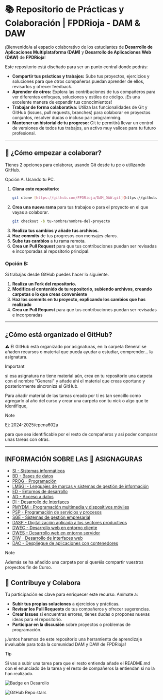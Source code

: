 # 📚 Repositorio de Prácticas y Colaboración | FPDRioja - DAM & DAW

¡Bienvenido/a al espacio colaborativo de los estudiantes de **Desarrollo de Aplicaciones Multiplataforma (DAM)** y **Desarrollo de Aplicaciones Web (DAW)** de **FPDRioja**!

Este repositorio está diseñado para ser un punto central donde podrás:

* **Compartir tus prácticas y trabajos:** Sube tus proyectos, ejercicios y soluciones para que otros compañeros puedan aprender de ellos, revisarlos y ofrecer feedback.
* **Aprender de otros:** Explora las contribuciones de tus compañeros para ver diferentes enfoques, soluciones y estilos de código. ¡Es una excelente manera de expandir tus conocimientos!
* **Trabajar de forma colaborativa:** Utiliza las funcionalidades de Git y GitHub (issues, pull requests, branches) para colaborar en proyectos conjuntos, resolver dudas o incluso pair programming.
* **Mantener un historial de tu progreso:** Git te permitirá llevar un control de versiones de todos tus trabajos, un activo muy valioso para tu futuro profesional.

---

## 🚀 ¿Cómo empezar a colaborar?

Tienes 2 opciones para colaborar, usando Git desde tu pc o utilizando GitHub.

Opción A. Usando tu PC.
1.  **Clona este repositorio:**
    ```bash
    git clone [https://github.com/FPDRioja/DAM_DAW.git](https://github.com/FPDRioja/DAM_DAW.git)
    ```
2.  **Crea una nueva rama** para tus trabajos o para el proyecto en el que vayas a colaborar.
    ```bash
    git checkout -b tu-nombre/nombre-del-proyecto
    ```
3.  **Realiza tus cambios y añade tus archivos.**
4.  **Haz commits** de tus progresos con mensajes claros.
5.  **Sube tus cambios** a tu rama remota.
6.  **Crea un Pull Request** para que tus contribuciones puedan ser revisadas e incorporadas al repositorio principal.

### Opción B:

Si trabajas desde GitHub puedes hacer lo siguiente.
1. **Realiza un Fork del repositorio.**
2. **Modifica el contenido de tu repositorio, subiendo archivos, creando carpetas o lo que creas conveniente**
3. **Haz los commits en tu proyecto, explicando los cambios que has realizado**
4. **Crea un Pull Request** para que tus contribuciones puedan ser revisadas e incorporadas

---

## ¿Cómo está organizado el GitHub?

⚠️ El GitHub está organizado por asignaturas, en la carpeta General se añaden recursos o material que pueda ayudar a estudiar, comprender... la asignatura.

> [!IMPORTANT]
> si esa asignatura no tiene material aún, crea en tu repositorio una carpeta con el nombre "General" y añade ahí el material que creas oportuno y posteriormente sincroniza el GitHub.

Para añadir material de las tareas creado por tí es tan sencillo como agregarlo al año del curso y crear una carpeta con tu nick o algo que te identifique, 

> [!NOTE]
> Ej: 2024-2025/epena602a

para que sea identificable por el resto de compañeros y asi poder comparar unas tareas con otras.

---



## INFORMACIÓN SOBRE LAS 📂 ASIGNAGURAS 

- [SI - Sistemas informáticos](./Asignaturas/SI/README.md)
- [BD - Bases de datos](./Asignaturas/BD/README.md)
- [PROG - Programación](./Asignaturas/PROG/README.md)
- [LMSGI - Lenguajes de marcas y sistemas de gestión de información](./Asignaturas/LMSGI/README.md)
- [ED - Entornos de desarrollo](./Asignaturas/ED/README.md)
- [AD - Acceso a datos](./Asignaturas/AD/README.md)
- [DI - Desarrollo de Interfaces](./Asignaturas/DI/README.md)
- [PMYDM - Programación multimedia y dispositivos móviles](./Asignaturas/PMYDM/README.md)
- [PSP - Programación de servicios y procesos](./Asignaturas/PSP/README.md)
- [SGE - Sistemas de gestión empresarial](./Asignaturas/SGE/README.md)
- [DASP - Digitalización aplicada a los sectores productivos](./Asignaturas/DASP/README.md)
- [DWEC - Desarrollo web en entorno cliente](./Asignaturas/DWEC/README.md)
- [DWES - Desarrollo web en entorno servidor](./Asignaturas/DWES/README.md)
- [DIW - Desarrollo de interfaces web](./Asignaturas/DIW/README.md)
- [DAC - Despliegue de aplicaciones con contenedores](./Asignaturas/DAC/README.md)

> [!NOTE]
> Además se ha añadido una carpeta por si queréis compartir vuestros proyectos fin de Curso.



## 🤝 Contribuye y Colabora

Tu participación es clave para enriquecer este recurso. Anímate a:

* **Subir tus propias soluciones** a ejercicios y prácticas.
* **Revisar los Pull Requests** de tus compañeros y ofrecer sugerencias.
* **Crear Issues** si encuentras errores, tienes dudas o propones nuevas ideas para el repositorio.
* **Participar en la discusión** sobre proyectos o problemas de programación.

¡Juntos haremos de este repositorio una herramienta de aprendizaje invaluable para toda la comunidad DAM y DAW de FPDRioja!


> [!TIP]
> Si vas a subir una tarea para que el resto entienda añade el README.md con el enunciado de la tarea y el resto de compañeros la entiendan si no la han realizado.

![Badge en Desarollo](https://img.shields.io/badge/STATUS-EN%20DESAROLLO-green)


![GitHub Repo stars](https://img.shields.io/github/stars/FPDRioja/DAM_DAW?style=social)
